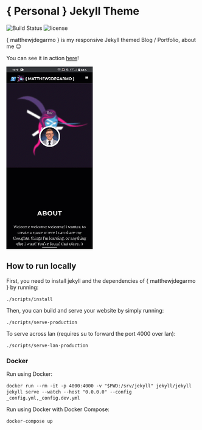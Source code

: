 # { Personal } Jekyll Theme
![Build Status](https://travis-ci.org/le4ker/personal-jekyll-theme.svg?branch=master)
![license](https://img.shields.io/badge/license-MIT-blue.svg?link=https://github.com/matthewjdegarmo/matthewjdegarmo.github.io/LICENSE)

{ matthewjdegarmo } is my responsive Jekyll themed Blog / Portfolio, about me :wink:

You can see it in action [here](https://matthewjdegarmo.github.io)!

<img src="/img/site-mobile.mov.gif" height="480">


## How to run locally

First, you need to install jekyll and the dependencies of { matthewjdegarmo } by running:

```shell
./scripts/install
```

Then, you can build and serve your website by simply running:

```shell
./scripts/serve-production
```

To serve across lan (requires su to forward the port 4000 over lan):

```shell
./scripts/serve-lan-production
```

### Docker

Run using Docker:

```
docker run --rm -it -p 4000:4000 -v "$PWD:/srv/jekyll" jekyll/jekyll jekyll serve --watch --host "0.0.0.0" --config _config.yml,_config.dev.yml
```

Run using Docker with Docker Compose:
```
docker-compose up
```
